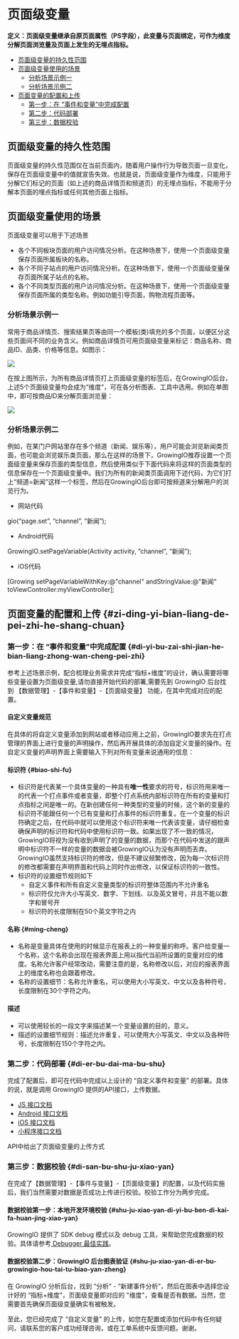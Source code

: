 # 页面级变量

**定义：页面级变量继承自原页面属性（PS字段），此变量与页面绑定，可作为维度分解页面浏览量及页面上发生的无埋点指标。**

* [页面级变量的持久性范围](page-variable.md#ye-mian-ji-bian-liang-de-chi-jiu-xing-fan-wei)
* [页面级变量使用的场景](page-variable.md#ye-mian-ji-bian-liang-shi-yong-de-chang-jing)
  * [分析场景示例一](page-variable.md#fen-xi-chang-jing-shi-li-yi)
  * [分析场景示例二](page-variable.md#fen-xi-chang-jing-shi-li-er)
* [页面变量的配置和上传](page-variable.md#zi-ding-yi-bian-liang-de-pei-zhi-he-shang-chuan)
  * [第一步：在 “事件和变量”中完成配置](page-variable.md#di-yi-bu-zai-shi-jian-he-bian-liang-zhong-wan-cheng-pei-zhi)
  * [第二步：代码部署](page-variable.md#di-er-bu-dai-ma-bu-shu)
  * [第三步：数据校验](page-variable.md#di-san-bu-shu-ju-xiao-yan)

## **页面级变量的持久性范围**

页面级变量的持久性范围仅在当前页面内，随着用户操作行为导致页面一旦变化，保存在页面级变量中的值就宣告失效。也就是说，页面级变量作为维度，只能用于分解它们标记的页面（如上述的商品详情页和频道页）的无埋点指标，不能用于分解本页面的埋点指标或任何其他页面上指标。

## **页面级变量使用的场景**

页面级变量可以用于下述场景

* 各个不同板块页面的用户访问情况分析。在这种场景下，使用一个页面级变量保存页面所属板块的名称。
* 各个不同子站点的用户访问情况分析。在这种场景下，使用一个页面级变量保存页面所属子站点的名称。
* 各个不同类型页面的用户访问情况分析。在这种场景下，使用一个页面级变量保存页面所属的类型名称。例如功能引导页面，购物流程页面等。

### 分析场景示例一

常用于商品详情页、搜索结果页等由同一个模板\(类\)填充的多个页面，以便区分这些页面间不同的业务含义。例如商品详情页可用页面级变量来标记：商品名称、商品ID、品类、价格等信息。如图示：

![](https://docs.growingio.com/.gitbook/assets/ping-mu-kuai-zhao-20180104-xia-wu-2.05.17.png)

在按上图所示，为所有商品详情页打上页面级变量的标签后，在GrowingIO后台，上述5个页面级变量均会成为“维度”，可在各分析图表、工具中选用。例如在单图中，即可按商品ID来分解页面浏览量：

![](https://docs.growingio.com/.gitbook/assets/yemianji.png)

### 分析场景示例二

例如，在某门户网站里存在多个频道（新闻、娱乐等），用户可能会浏览新闻类页面，也可能会浏览娱乐类页面，那么在这样的场景下，GrowingIO推荐设置一个页面级变量来保存页面的类型信息，然后使用类似于下面代码来将这样的页面类型的信息保存在一个页面级变量中。我们为所有的新闻类页面调用下述代码，为它们打上“频道=新闻”这样一个标签，然后在GrowingIO后台即可按频道来分解用户的浏览行为。

* 网站代码

gio\(“page.set”, “channel”, “新闻”\);

* Android代码

GrowingIO.setPageVariable\(Activity activity, ”channel”, “新闻”\);

* iOS代码

\[Growing setPageVariableWithKey:@"channel" andStringValue:@"新闻" toViewController:myViewController\];

## 页面变量的配置和上传 {#zi-ding-yi-bian-liang-de-pei-zhi-he-shang-chuan}

### **第一步：在 “事件和变量”中完成配置** {#di-yi-bu-zai-shi-jian-he-bian-liang-zhong-wan-cheng-pei-zhi}

参考上述场景示例，配合梳理业务需求并完成“指标+维度”的设计，确认需要将哪些变量设置为页面级变量,请勿直接开始代码的部署,需要先到 GrowingIO 后台找到 【数据管理】-【事件和变量】-【页面级变量】 功能，在其中完成对应的配置。

#### 自定义变量规范

在具体的将自定义变量添加到网站或者移动应用上之前，GrowingIO要求先在打点管理的界面上进行变量的声明操作，然后再开展具体的添加自定义变量的操作。在自定义变量的声明界面上需要输入下列对所有变量来说通用的信息：

#### **标识符** {#biao-shi-fu}

* 标识符是代表某一个具体变量的一种具有**唯一性**要求的符号，标识符用来唯一的代表一个打点事件或者变量，即整个打点系统内部标识符在所有的变量和打点指标之间是唯一的。在新创建任何一种类型的变量的时候，这个新的变量的标识符不能跟任何一个已有变量和打点事件的标识符重复。在一个变量的标识符确定之后，在代码中就可以使用这个标识符来唯一代表该变量，请仔细检查确保声明的标识符和代码中使用标识符一致。如果出现了不一致的情况，GrowingIO将视为没有收到声明了的变量的数据，而那个在代码中发送的跟声明中标识符不一样的变量的数据会被GrowingIO认为没有声明而丢弃。GrowingIO虽然支持标识符的修改，但是不建议频繁修改，因为每一次标识符的修改都需要在声明界面和代码上同时作出修改，以保证标识符的一致性。
* 标识符的设置细节规则如下
  * 自定义事件和所有自定义变量类型的标识符整体范围内不允许重名
  * 标识符仅允许大小写英文、数字、下划线、以及英文冒号，并且不能以数字和冒号开
  * 标识符的长度限制在50个英文字符之内

#### **名称** {#ming-cheng}

* 名称是变量具体在使用的时候显示在报表上的一种变量的称呼。客户给变量一个名称，这个名称会出现在报表界面上用以指代当前所设置的变量对应的维度。名称允许客户经常改动，需要注意的是，名称修改以后，对应的报表界面上的维度名称也会跟着修改。
* 名称的设置细节：名称允许重名，可以使用大小写英文、中文以及各种符号，长度限制在30个字符之内。

#### **描述**

* 可以使用较长的一段文字来描述某一个变量设置的目的，意义。
* 描述的设置细节规则：描述允许重复，可以使用大小写英文、中文以及各种符号，长度限制在150个字符之内。

### **第二步：代码部署** {#di-er-bu-dai-ma-bu-shu}

完成了配置后，即可在代码中完成以上设计的 “自定义事件和变量” 的部署。具体的说，就是调用 GrowingIO 提供的API接口，上传数据。

* [JS 接口文档](../sdk-integration/web-js-sdk.md#3-web-js-sdk-2-1-api)
* [Android 接口文档](../sdk-integration/android-sdk.md#2-android-sdk-api)
* [iOS 接口文档](../sdk-integration/ios-sdk.md#ios-sdk-api)
* [小程序接口文档](../sdk-integration/mina-sdk.md#zi-ding-yi-shi-jian-he-bian-liang)

API中给出了页面级变量的上传方式

### 第三步：数据校验 {#di-san-bu-shu-ju-xiao-yan}

在完成了【数据管理】-【事件与变量】-【页面级变量】的配置，以及代码实施后，我们当然需要对数据是否成功上传进行校验。校验工作分为两步完成。

#### **数据校验第一步：本地开发环境校验** {#shu-ju-xiao-yan-di-yi-bu-ben-di-kai-fa-huan-jing-xiao-yan}

GrowingIO 提供了 SDK debug 模式以及 debug 工具，来帮助您完成数据的校验。具体请参考[ Debugger 最佳实践](../sdk-integration/growingio-debugger/best-practice.md#pvar-ye-mian-ji-bian-liang-shi-jian)。

#### **数据校验第二步：GrowingIO 后台图表验证** {#shu-ju-xiao-yan-di-er-bu-growingio-hou-tai-tu-biao-yan-zheng}

在 GrowingIO 分析后台，找到 “分析” - “新建事件分析”，然后在图表中选择您设计好的 “指标+维度”，页面级变量即对应的 "维度"，查看是否有数据。当然，您需要首先确保页面级变量确实有被触发。

至此，您已经完成了 “自定义变量” 的上传，如您在配置或添加代码中有任何疑问，请联系您的客户成功经理咨询，或在工单系统中反馈问题。谢谢。

